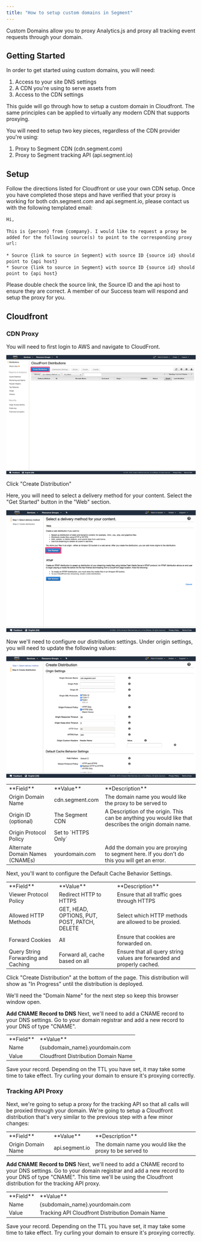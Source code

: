 ```yaml
---
title: "How to setup custom domains in Segment"
---
```


Custom Domains allow you to proxy Analytics.js and proxy all tracking event requests through your domain. 

## Getting Started

In order to get started using custom domains, you will need:

1. Access to your site DNS settings
2. A CDN you're using to serve assets from
3. Access to the CDN settings

This guide will go through how to setup a custom domain in Cloudfront. The same principles can be applied to virtually any modern CDN that supports proxying. 

You will need to setup two key pieces, regardless of the CDN provider you're using: 
1. Proxy to Segment CDN (cdn.segment.com)
2. Proxy to Segment tracking API (api.segment.io)

## Setup

Follow the directions listed for Cloudfront or use your own CDN setup. Once you have completed those steps and have verified that your proxy is working for both cdn.segment.com and api.segment.io, please contact us with the following templated email: 

```
Hi,

This is {person} from {company}. I would like to request a proxy be added for the following source(s) to point to the corresponding proxy url:

* Source {link to source in Segment} with source ID {source id} should point to {api host}
* Source {link to source in Segment} with source ID {source id} should point to {api host}
```

Please double check the source link, the Source ID and the api host to ensure they are correct. A member of our Success team will respond and setup the proxy for you. 

## Cloudfront

### CDN Proxy

You will need to first login to AWS and navigate to CloudFront. 

![](../../images/create_cloudfront_distribution.png)

Click "Create Distribution"

Here, you will need to select a delivery method for your content. Select the "Get Started" button in the "Web" section. 

![](../../images/cloudfront_distribution_web.png)

Now we'll need to configure our distribution settings. Under origin settings, you will need to update the following values: 

![](../../images/cloudfront_distribution_settings.png)

<table>
  <tr>
    <td>**Field**</td>
    <td>**Value**</td>
    <td>**Description**</td>
  </tr>
  <tr>
   <td>Origin Domain Name</td>
   <td>cdn.segment.com</td>
   <td>The domain name you would like the proxy to be served to</td>
  </tr>
  <tr>
   <td>Origin ID (optional)</td>
   <td>The Segment CDN</td>
   <td>A Description of the origin. This can be anything you would like that describes the origin domain name.</td>
  </tr>
  <tr>
   <td>Origin Protocol Policy</td>
   <td>Set to `HTTPS Only`</td>
   <td></td>
  </tr>
  <tr>
   <td>Alternate Domain Names (CNAMEs)</td>
   <td>yourdomain.com</td>
   <td>Add the domain you are proxying to segment here. If you don't do this you will get an error.</td>
  </tr>
</table>

Next, you'll want to configure the Default Cache Behavior Settings. 

<table>
  <tr>
    <td>**Field**</td>
    <td>**Value**</td>
    <td>**Description**</td>
  </tr>
  <tr>
   <td>Viewer Protocol Policy</td>
   <td>Redirect HTTP to HTTPS</td>
   <td>Ensure that all traffic goes through HTTPS</td>
  </tr>
  <tr>
   <td>Allowed HTTP Methods</td>
   <td>GET, HEAD, OPTIONS, PUT, POST, PATCH, DELETE</td>
   <td>Select which HTTP methods are allowed to be proxied.</td>
  </tr>
  <tr>
   <td>Forward Cookies</td>
   <td>All</td>
   <td>Ensure that cookies are forwarded on.</td>
  </tr>
  <tr>
   <td>Query String Forwarding and Caching</td>
   <td>Forward all, cache based on all</td>
   <td>Ensure that all query string values are forwarded and properly cached.</td>
  </tr>
</table>

Click "Create Distribution" at the bottom of the page. This distribution will show as "In Progress" until the distribution is deployed. 

We'll need the "Domain Name" for the next step so keep this browser window open. 

**Add CNAME Record to DNS**
Next, we'll need to add a CNAME record to your DNS settings. Go to your domain registrar and add a new record to your DNS of type "CNAME". 

<table>
  <tr>
    <td>**Field**</td>
    <td>**Value**</td>
  </tr>
  <tr>
    <td>Name</td>
    <td>{subdomain_name}.yourdomain.com</td>
  </tr>
  <tr>
    <td>Value</td>
    <td>Cloudfront Distribution Domain Name</td>
  </tr>
</table>

Save your record. Depending on the TTL you have set, it may take some time to take effect. Try curling your domain to ensure it's proxying correctly. 

### Tracking API Proxy

Next, we're going to setup a proxy for the tracking API so that all calls will be proxied through your domain. We're going to setup a Cloudfront distribution that's very similar to the previous step with a few minor changes: 

<table>
  <tr>
    <td>**Field**</td>
    <td>**Value**</td>
    <td>**Description**</td>
  </tr>
  <tr>
   <td>Origin Domain Name</td>
   <td>api.segment.io</td>
   <td>The domain name you would like the proxy to be served to</td>
  </tr>
</table>

**Add CNAME Record to DNS**
Next, we'll need to add a CNAME record to your DNS settings. Go to your domain registrar and add a new record to your DNS of type "CNAME". This time we'll be using the Cloudfront distribution for the tracking API proxy.

<table>
  <tr>
    <td>**Field**</td>
    <td>**Value**</td>
  </tr>
  <tr>
    <td>Name</td>
    <td>{subdomain_name}.yourdomain.com</td>
  </tr>
  <tr>
    <td>Value</td>
    <td>Tracking API Cloudfront Distribution Domain Name</td>
  </tr>
</table>

Save your record. Depending on the TTL you have set, it may take some time to take effect. Try curling your domain to ensure it's proxying correctly. 

